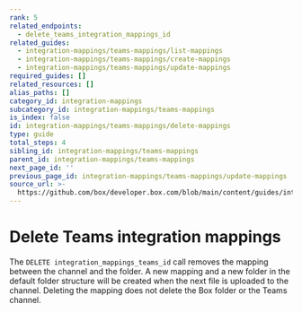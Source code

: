 ```yaml
---
rank: 5
related_endpoints:
  - delete_teams_integration_mappings_id
related_guides:
  - integration-mappings/teams-mappings/list-mappings
  - integration-mappings/teams-mappings/create-mappings
  - integration-mappings/teams-mappings/update-mappings
required_guides: []
related_resources: []
alias_paths: []
category_id: integration-mappings
subcategory_id: integration-mappings/teams-mappings
is_index: false
id: integration-mappings/teams-mappings/delete-mappings
type: guide
total_steps: 4
sibling_id: integration-mappings/teams-mappings
parent_id: integration-mappings/teams-mappings
next_page_id: ''
previous_page_id: integration-mappings/teams-mappings/update-mappings
source_url: >-
  https://github.com/box/developer.box.com/blob/main/content/guides/integration-mappings/teams-mappings/delete-mappings.md
---
```

# Delete Teams integration mappings

The `DELETE integration_mappings_teams_id` call removes the mapping between
the channel and the folder.
A new mapping and a new folder in the default folder structure will be created
when the next file is uploaded to the channel.
Deleting the mapping does not delete the Box folder or the Teams channel.

<Samples id='delete-integration-mappings-teams-id' >

</Samples>